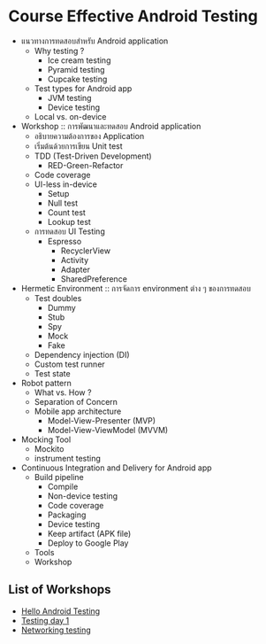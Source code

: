 # Course Effective Android Testing

* แนวทางการทดสอบสำหรับ Android application
  * Why testing ?
    * Ice cream testing
    * Pyramid testing
    * Cupcake testing
  * Test types for Android app
    * JVM testing
    * Device testing
  * Local vs. on-device
* Workshop :: การพัฒนาและทดสอบ Android application
  * อธิบายความต้องการของ Application
  * เริ่มต้นด้วยการเขียน Unit test
  * TDD (Test-Driven Development)
    * RED-Green-Refactor
  * Code coverage
  * UI-less in-device
    * Setup
    * Null test
    * Count test
    * Lookup test
  * การทดสอบ UI Testing
    * Espresso
      * RecyclerView
      * Activity
      * Adapter
      * SharedPreference
* Hermetic Environment :: การจัดการ environment ต่าง ๆ ของการทดสอบ
  * Test doubles
    * Dummy
    * Stub
    * Spy
    * Mock
    * Fake
  * Dependency injection (DI)
  * Custom test runner
  * Test state
* Robot pattern
  * What vs. How ?
  * Separation of Concern
  * Mobile app architecture
    * Model-View-Presenter (MVP)
    * Model-View-ViewModel (MVVM)
* Mocking Tool
  * Mockito
  * instrument testing
* Continuous Integration and Delivery for Android app
  * Build pipeline
    * Compile
    * Non-device testing
    * Code coverage
    * Packaging
    * Device testing
    * Keep artifact (APK file)
    * Deploy to Google Play
  * Tools
  * Workshop
  
 ## List of Workshops
 * [Hello Android Testing](https://github.com/up1/demo_hello_android_testing)
 * [Testing day 1](https://github.com/up1/workshop_android_testing_day01)
 * [Networking testing](https://github.com/up1/workshop_android_testing_with_networking)
